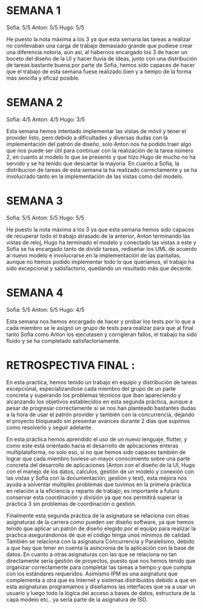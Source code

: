 # SEMANA 1

Sofia: 5/5
Anton: 5/5
Hugo: 5/5

He puesto la nota máxima a los 3 ya que esta semana las tareas a realizar no conllevaban una carga de trabajo demasiado grande que pudiese crear una diferencia notoria, aún así, al habernos encargado los 3 de hacer un boceto del diseño de la UI y hacer lluvia de ideas, junto con una distribución de tareas bastante buena por parte de Sofia, hemos sido capaces de hacer que el trabajo de esta semana fuese realizado bien y a tiempo de la forma más sencilla y eficaz posible.

# SEMANA 2

Sofia: 4/5
Anton: 4/5
Hugo: 3/5

Esta semana hemos intentado implementar las vistas de móvil y tener el provider listo, pero debido a dificultades y diversas dudas con la implementación del patrón de diseño, solo Anton nos ha podido traer algo que nos puede ser útil para continuar con la realización de la tarea número 2, en cuanto al modelo lo que se presentó y que hizo Hugo de mucho no ha servido y se ha tenido que descartar la mayoría. En cuanto a Sofia, la distribucion de tareas de esta semana la ha realizado correctamente y se ha involucrado tanto en la implementación de las vistas como del modelo.

# SEMANA 3

Sofia: 5/5
Anton: 5/5
Hugo: 5/5

He puesto la nota máxima a los 3 ya que esta semana hemos sido capaces de recuperar todo el trabajo atrasado de la anterior, Anton terminando las vistas de reloj, Hugo ha terminado el modelo y conectado las vistas a este y Sofia se ha encargado tanto de dividir tareas, rediseñar los UML de acuerdo al nuevo modelo e involucrarse en la implementación de las pantallas, aunque no hemos podido implementar todo lo que queriamos, el trabajo ha sido excepcional y satisfactorio, quedando un resultado más que decente.

# SEMANA 4

Sofia: 5/5
Anton: 5/5
Hugo: 4/5

Esta semana nos hemos encargado de hacer y probar los tests por lo que a cada miembro se le asignó un grupo de tests para realizar para que al final tanto Sofia como Anton los ejecutasen y corrigieran fallos, el trabajo ha sido fluido y se ha completado satisfactoriamente. 

# RETROSPECTIVA FINAL :

En esta practica, hemos tenido un trabajo en equipo y distribución de tareas excepcional, especializandose cada miembro del grupo de un parte concreta y superando los problemas técnicos que iban apareciendo y alcanzando los objetivos establecidos en esta segunda práctica, aunque a pesar de progresar correctamente si se nos han planteado bastantes dudas a la hora de usar el patrón provider y también con la concurrencia, dejando el proyecto bloqueado sin presentar avances durante 2 días que supimos como resolverlo y seguir adelante.

En esta práctica hemos aprendido el uso de un nuevo lenguaje, flutter, y como este está orientado hacia el desarrollo de aplicaciones enteras multiplataforma, no solo eso, si no que hemos sido capaces también de lograr que cada miembro tuviese un mayor conocimiento sobre una parte concreta del desarrollo de aplicaciones (Anton con el diseño de la UI, Hugo con el manejo de los datos, calculos, gestión de un modelo y conexión con las vistas y Sofia con la documentación, gestión y test), esta mejora nos ayuda a solventar multiples problemas que tuvimos en la primera práctica en relación a la eficiencia y reparto de trabajo, es importante a futuro conservar esta coordinación y división ya que nos permitirá superar la práctica 3 sin problemas de coordinación o gestión.

Finalmente esta segunda práctica de la asignatura se relaciona con otras asignaturas de la carrera como pueden ser diseño software, ya que hemos tenido que aplicar un patrón de diseño elegido por el equipo para realizar la practica asegurándonos de que el código tenga unos mínimos de calidad. También se relaciona con la asignatura Concurrencia y Paralelismo, debido a que hay que tener en cuenta la asincronia de la aplicación con la base de datos. En cuanto a otras asignaturas con las que se relaciona no tan directamente sería gestión de proyectos, puesto que nos hemos tenido que organizar correctamente para completar las tareas a tiempo y que cumpla con los estándares requeridos. Asimismo IPM es una asignatura que complementa a otra que es Internet y sistemas distribuidos debido a que en esta asignaturas programamos y diseñamos las interfaces que va a usar un usuario y luego todo la lógica del acceso a bases de datos, estructura de la capa modelo etc.. ya sería parte de la asignatura de ISD.
